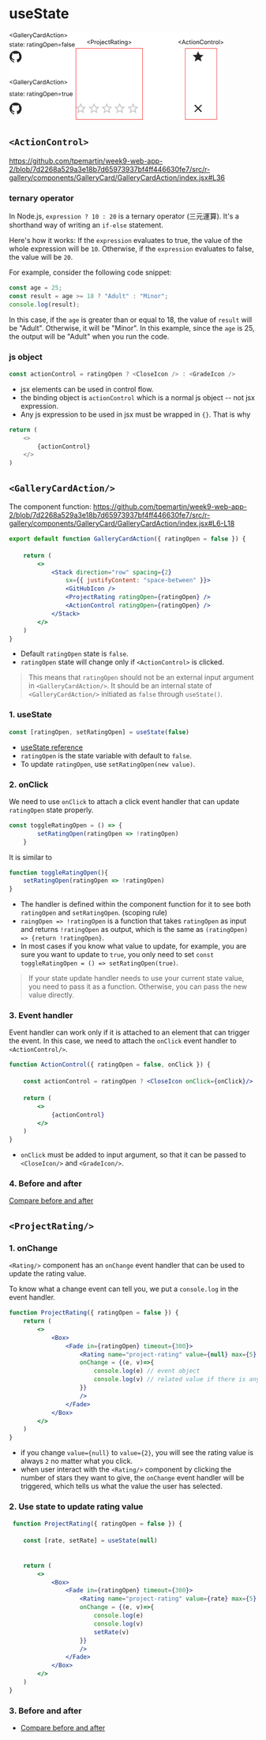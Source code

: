 # useState

[![useState](img/GalleryCardAction.png)](https://tpemartin.github.io/week9-web-app-2/r-gallery/)

## `<ActionControl>`

https://github.com/tpemartin/week9-web-app-2/blob/7d2268a529a3e18b7d65973937bf4ff446630fe7/src/r-gallery/components/GalleryCard/GalleryCardAction/index.jsx#L36


### ternary operator

In Node.js, `expression ? 10 : 20` is a ternary operator (三元運算). It's a shorthand way of writing an `if-else` statement. 

Here's how it works: If the `expression` evaluates to true, the value of the whole expression will be `10`. Otherwise, if the `expression` evaluates to false, the value will be `20`. 

For example, consider the following code snippet:

```javascript
const age = 25;
const result = age >= 18 ? "Adult" : "Minor";
console.log(result);
```

In this case, if the `age` is greater than or equal to 18, the value of `result` will be "Adult". Otherwise, it will be "Minor". In this example, since the `age` is 25, the output will be "Adult" when you run the code.

### js object

```javascript
const actionControl = ratingOpen ? <CloseIcon /> : <GradeIcon />
```

  - jsx elements can be used in control flow.  
  - the binding object is `actionControl` which is a normal js object -- not jsx expression. 
  - Any js expression to be used in jsx must be wrapped in `{}`. That is why

    
```javascript
return (
    <>
        {actionControl}
    </>
)
```

## `<GalleryCardAction/>`

The component function: <https://github.com/tpemartin/week9-web-app-2/blob/7d2268a529a3e18b7d65973937bf4ff446630fe7/src/r-gallery/components/GalleryCard/GalleryCardAction/index.jsx#L6-L18>

```jsx
export default function GalleryCardAction({ ratingOpen = false }) {

    return (
        <>
            <Stack direction="row" spacing={2}
                sx={{ justifyContent: "space-between" }}>
                <GitHubIcon />
                <ProjectRating ratingOpen={ratingOpen} />
                <ActionControl ratingOpen={ratingOpen} />
            </Stack>
        </>
    )
}
```

  - Default `ratingOpen` state is `false`.
  - `ratingOpen` state will change only if `<ActionControl>` is clicked.

> This means that `ratingOpen` should not be an external input argument in `<GalleryCardAction/>`. It should be an internal state of `<GalleryCardAction/>` initiated as `false` through `useState()`.

### 1. useState

```jsx
const [ratingOpen, setRatingOpen] = useState(false)
```

  - [useState reference](https://react.dev/reference/react/useState#usestate)
  - `ratingOpen` is the state variable with default to `false`. 
  - To update `ratingOpen`, use `setRatingOpen(new value)`.

### 2. onClick

We need to use `onClick` to attach a click event handler that can update `ratingOpen` state properly.

```jsx
const toggleRatingOpen = () => {
        setRatingOpen(ratingOpen => !ratingOpen)
    }
```

It is similar to
```jsx
function toggleRatingOpen(){
    setRatingOpen(ratingOpen => !ratingOpen)
}
```

  - The handler is defined within the component function for it to see both `ratingOpen` and `setRatingOpen`. (scoping rule)
  - `raingOpen => !ratingOpen` is a function that takes `ratingOpen` as input and returns `!ratingOpen` as output, which is the same as `(ratingOpen) => {return !ratingOpen}`.  
  - In most cases if you know what value to update, for example, you are sure you want to update to `true`, you only need to set `const toggleRatingOpen = () => setRatingOpen(true)`. 
  
> If your state update handler needs to use your current state value, you need to pass it as a function. Otherwise, you can pass the new value directly.

### 3. Event handler

Event handler can work only if it is attached to an element that can trigger the event. In this case, we need to attach the `onClick` event handler to `<ActionControl/>`.

```jsx
function ActionControl({ ratingOpen = false, onClick }) {

    const actionControl = ratingOpen ? <CloseIcon onClick={onClick}/> : <GradeIcon onClick={onClick}/>

    return (
        <>
            {actionControl}
        </>
    )
}
```

  - `onClick` must be added to input argument, so that it can be passed to `<CloseIcon/>` and `<GradeIcon/>`.

### 4. Before and after

[Compare before and after](https://github.com/tpemartin/week9-web-app-2/commit/c2d2eb400cb259f62bb024b5aa2d59003aabb5ac)

## `<ProjectRating/>`

### 1. onChange

`<Rating/>` component has an `onChange` event handler that can be used to update the rating value.

To know what a change event can tell you, we put a `console.log` in the event handler.

```jsx
function ProjectRating({ ratingOpen = false }) {
    return (
        <>
            <Box>
                <Fade in={ratingOpen} timeout={300}>
                    <Rating name="project-rating" value={null} max={5}
                    onChange = {(e, v)=>{
                        console.log(e) // event object
                        console.log(v) // related value if there is any
                    }}
                    />
                </Fade>
            </Box>
        </>
    )
}
```

  - if you change `value={null}` to `value={2}`, you will see the rating value is always `2` no matter what you click.  
  - when user interact with the `<Rating/>` component by clicking the number of stars they want to give, the `onChange` event handler will be triggered, which tells us what the value the user has selected.

### 2. Use state to update rating value

```jsx
 function ProjectRating({ ratingOpen = false }) {

    const [rate, setRate] = useState(null)


    return (
        <>
            <Box>
                <Fade in={ratingOpen} timeout={300}>
                    <Rating name="project-rating" value={rate} max={5}
                    onChange = {(e, v)=>{
                        console.log(e)
                        console.log(v)
                        setRate(v)
                    }}
                    />
                </Fade>
            </Box>
        </>
    )
}
```

### 3. Before and after

  - [Compare before and after](https://github.com/tpemartin/week9-web-app-2/commit/03536a98d599872ab62fb1b2b75d6e1d8fc3c1e9)